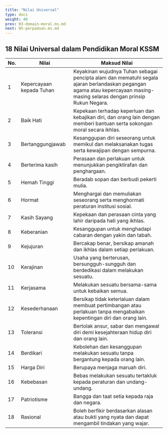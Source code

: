 ```yaml
---
title: "Nilai Universal"
type: docs
weight: 40
prev: 03-domain-moral.ms.md
next: 05-perpaduan.ms.md
---
```


## 18 Nilai Universal dalam Pendidikan Moral KSSM

| No. | Nilai                  | Maksud Nilai                                                                                                                               |
|-----|------------------------|---------------------------------------------------------------------------------------------------------------------------------------------|
| 1   | Kepercayaan kepada Tuhan | Keyakinan wujudnya Tuhan sebagai pencipta alam dan mematuhi segala ajaran berlandaskan pegangan agama atau kepercayaan masing-masing selaras dengan prinsip Rukun Negara. |
| 2   | Baik Hati               | Kepekaan terhadap keperluan dan kebajikan diri, dan orang lain dengan memberi bantuan serta sokongan moral secara ikhlas.                   |
| 3   | Bertanggungjawab        | Kesanggupan diri seseorang untuk memikul dan melaksanakan tugas serta kewajipan dengan sempurna.                                            |
| 4   | Berterima kasih         | Perasaan dan perlakuan untuk menunjukkan pengiktirafan dan penghargaan.                                                                     |
| 5   | Hemah Tinggi            | Beradab sopan dan berbudi pekerti mulia.                                                                                                    |
| 6   | Hormat                  | Menghargai dan memuliakan seseorang serta menghormati peraturan institusi sosial.                                                          |
| 7   | Kasih Sayang            | Kepekaan dan perasaan cinta yang lahir daripada hati yang ikhlas.                                                                           |
| 8   | Keberanian              | Kesanggupan untuk menghadapi cabaran dengan yakin dan tabah.                                                                                |
| 9   | Kejujuran               | Bercakap benar, bersikap amanah dan ikhlas dalam setiap perlakuan.                                                                          |
| 10  | Kerajinan               | Usaha yang berterusan, bersungguh-sungguh dan berdedikasi dalam melakukan sesuatu.                                                         |
| 11  | Kerjasama               | Melakukan sesuatu bersama-sama untuk kebaikan semua.                                                                                        |
| 12  | Kesederhanaan           | Bersikap tidak keterlaluan dalam membuat pertimbangan atau perlakuan tanpa mengabaikan kepentingan diri dan orang lain.                    |
| 13  | Toleransi               | Bertolak ansur, sabar dan mengawal diri demi kesejahteraan hidup diri dan orang lain.                                                       |
| 14  | Berdikari               | Kebolehan dan kesanggupan melakukan sesuatu tanpa bergantung kepada orang lain.                                                            |
| 15  | Harga Diri              | Berupaya menjaga maruah diri.                                                                                                               |
| 16  | Kebebasan               | Bebas melakukan sesuatu tertakluk kepada peraturan dan undang-undang.                                                                       |
| 17  | Patriotisme             | Bangga dan taat setia kepada raja dan negara.                                                                                               |
| 18  | Rasional                | Boleh berfikir berdasarkan alasan atau bukti yang nyata dan dapat mengambil tindakan yang wajar.                                           |